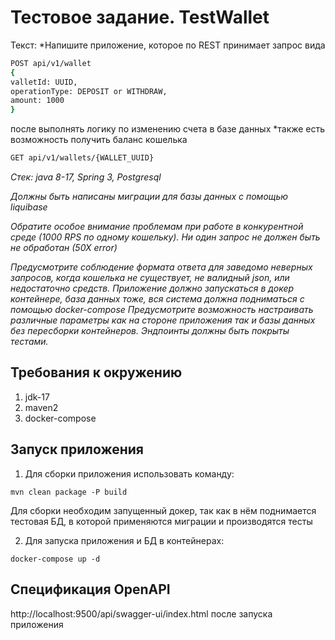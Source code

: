 # Тестовое задание. TestWallet

Текст: 
*Напишите приложение, которое по REST принимает запрос вида
```bash
POST api/v1/wallet
{
valletId: UUID,
operationType: DEPOSIT or WITHDRAW,
amount: 1000
}
```
после выполнять логику по изменению счета в базе данных
*также есть возможность получить баланс кошелька
```bash
GET api/v1/wallets/{WALLET_UUID}
```
*Стек: java 8-17, Spring 3, Postgresql*

*Должны быть написаны миграции для базы данных с помощью liquibase*

*Обратите особое внимание проблемам при работе в конкурентной среде (1000 RPS по
одному кошельку). Ни один запрос не должен быть не обработан (50Х error)*

*Предусмотрите соблюдение формата ответа для заведомо неверных запросов, когда
кошелька не существует, не валидный json, или недостаточно средств.*
*Приложение должно запускаться в докер контейнере, база данных тоже, вся система
должна подниматься с помощью docker-compose*
*Предусмотрите возможность настраивать различные параметры как на стороне
приложения так и базы данных без пересборки контейнеров.*
*Эндпоинты должны быть покрыты тестами.*

## Требования к окружению

1. jdk-17
2. maven2
3. docker-compose

## Запуск приложения

1. Для сборки приложения использовать команду:
```
mvn clean package -P build
```
Для сборки необходим запущенный докер, так как в нём поднимается тестовая БД, в которой применяются миграции и производятся тесты

2. Для запуска приложения и БД в контейнерах:
```
docker-compose up -d
```

## Спецификация OpenAPI
http://localhost:9500/api/swagger-ui/index.html после запуска приложения